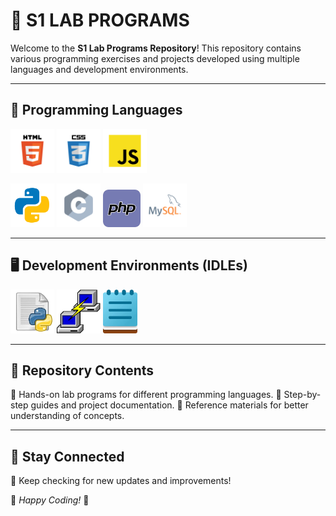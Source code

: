 # 🎯 S1 LAB PROGRAMS

Welcome to the **S1 Lab Programs Repository**! This repository contains various programming exercises and projects developed using multiple languages and development environments.

---

## 🚀 Programming Languages

<p align="left">
  <img src="readme/html.png" width="70" height="70" alt="HTML">
  <img src="readme/css.png" width="70" height="70" alt="CSS">
  <img src="readme/javascript.png" width="70" height="70" alt="JavaScript">
</p>
<p align="left">
  <img src="readme/python.png" width="70" height="70" alt="Python">
  <img src="readme/c.png" width="70" height="70" alt="C">
  <img src="readme/php.png" width="60" height="60" alt="PHP">
  <img src="readme/mysql.png" width="70" height="70" alt="MySQL">
</p>

---

## 🖥️ Development Environments (IDLEs)

<p align="left">
  <img src="readme/python_idle.png" width="70" height="70" alt="Python IDLE">
  <img src="readme/putty.png" width="70" height="70" alt="PuTTY">
  <img src="readme/notepad.png" width="55" height="70" alt="Notepad">
</p>

---

## 📂 Repository Contents

🔹 Hands-on lab programs for different programming languages.
🔹 Step-by-step guides and project documentation.
🔹 Reference materials for better understanding of concepts.

---

## 📢 Stay Connected

🚀 Keep checking for new updates and improvements!

📌 *Happy Coding!* 🎯
